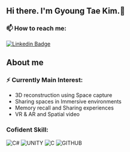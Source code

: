 ## Hi there. I'm Gyoung Tae Kim.👋

### 📫 How to reach me: 
[![Linkedin Badge](https://img.shields.io/badge/-LinkedIn-blue?style=flat-square&logo=Linkedin&logoColor=white&link=https://www.linkedin.com/in/hyunsoo-kim1999/)](https://www.linkedin.com/in/kyoungtae-kim/)


## About me

### ⚡ Currently Main Interest:
- 3D reconstruction using Space capture
- Sharing spaces in Immersive environments
- Memory recall and Sharing experiences
- VR & AR and Spatial video

### Cofident Skill:
![C#](https://img.shields.io/badge/C%23-239120?style=for-the-badge&logo=c-sharp&logoColor=white)
![UNITY](https://img.shields.io/badge/Unity-100000?style=for-the-badge&logo=unity&logoColor=white)
![C](https://img.shields.io/badge/C-00599C?style=for-the-badge&logo=c&logoColor=white)
![GITHUB](https://img.shields.io/badge/GitHub-100000?style=for-the-badge&logo=github&logoColor=white)





<!--
**KimGyoungTae/KimGyoungTae** is a ✨ _special_ ✨ repository because its `README.md` (this file) appears on your GitHub profile.

Here are some ideas to get you started:

- 🔭 I’m currently working on ...
- 🌱 I’m currently learning ...
- 👯 I’m looking to collaborate on ...
- 🤔 I’m looking for help with ...
- 💬 Ask me about ...
- 📫 How to reach me: ...
- 😄 Pronouns: ...
- ⚡ Fun fact: ...
-->
